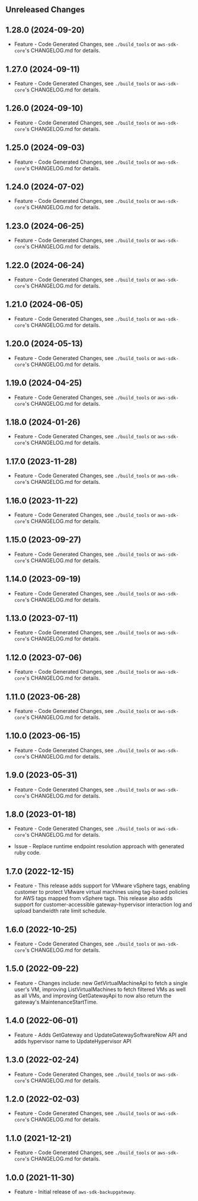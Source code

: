Unreleased Changes
------------------

1.28.0 (2024-09-20)
------------------

* Feature - Code Generated Changes, see `./build_tools` or `aws-sdk-core`'s CHANGELOG.md for details.

1.27.0 (2024-09-11)
------------------

* Feature - Code Generated Changes, see `./build_tools` or `aws-sdk-core`'s CHANGELOG.md for details.

1.26.0 (2024-09-10)
------------------

* Feature - Code Generated Changes, see `./build_tools` or `aws-sdk-core`'s CHANGELOG.md for details.

1.25.0 (2024-09-03)
------------------

* Feature - Code Generated Changes, see `./build_tools` or `aws-sdk-core`'s CHANGELOG.md for details.

1.24.0 (2024-07-02)
------------------

* Feature - Code Generated Changes, see `./build_tools` or `aws-sdk-core`'s CHANGELOG.md for details.

1.23.0 (2024-06-25)
------------------

* Feature - Code Generated Changes, see `./build_tools` or `aws-sdk-core`'s CHANGELOG.md for details.

1.22.0 (2024-06-24)
------------------

* Feature - Code Generated Changes, see `./build_tools` or `aws-sdk-core`'s CHANGELOG.md for details.

1.21.0 (2024-06-05)
------------------

* Feature - Code Generated Changes, see `./build_tools` or `aws-sdk-core`'s CHANGELOG.md for details.

1.20.0 (2024-05-13)
------------------

* Feature - Code Generated Changes, see `./build_tools` or `aws-sdk-core`'s CHANGELOG.md for details.

1.19.0 (2024-04-25)
------------------

* Feature - Code Generated Changes, see `./build_tools` or `aws-sdk-core`'s CHANGELOG.md for details.

1.18.0 (2024-01-26)
------------------

* Feature - Code Generated Changes, see `./build_tools` or `aws-sdk-core`'s CHANGELOG.md for details.

1.17.0 (2023-11-28)
------------------

* Feature - Code Generated Changes, see `./build_tools` or `aws-sdk-core`'s CHANGELOG.md for details.

1.16.0 (2023-11-22)
------------------

* Feature - Code Generated Changes, see `./build_tools` or `aws-sdk-core`'s CHANGELOG.md for details.

1.15.0 (2023-09-27)
------------------

* Feature - Code Generated Changes, see `./build_tools` or `aws-sdk-core`'s CHANGELOG.md for details.

1.14.0 (2023-09-19)
------------------

* Feature - Code Generated Changes, see `./build_tools` or `aws-sdk-core`'s CHANGELOG.md for details.

1.13.0 (2023-07-11)
------------------

* Feature - Code Generated Changes, see `./build_tools` or `aws-sdk-core`'s CHANGELOG.md for details.

1.12.0 (2023-07-06)
------------------

* Feature - Code Generated Changes, see `./build_tools` or `aws-sdk-core`'s CHANGELOG.md for details.

1.11.0 (2023-06-28)
------------------

* Feature - Code Generated Changes, see `./build_tools` or `aws-sdk-core`'s CHANGELOG.md for details.

1.10.0 (2023-06-15)
------------------

* Feature - Code Generated Changes, see `./build_tools` or `aws-sdk-core`'s CHANGELOG.md for details.

1.9.0 (2023-05-31)
------------------

* Feature - Code Generated Changes, see `./build_tools` or `aws-sdk-core`'s CHANGELOG.md for details.

1.8.0 (2023-01-18)
------------------

* Feature - Code Generated Changes, see `./build_tools` or `aws-sdk-core`'s CHANGELOG.md for details.

* Issue - Replace runtime endpoint resolution approach with generated ruby code.

1.7.0 (2022-12-15)
------------------

* Feature - This release adds support for VMware vSphere tags, enabling customer to protect VMware virtual machines using tag-based policies for AWS tags mapped from vSphere tags. This release also adds support for customer-accessible gateway-hypervisor interaction log and upload bandwidth rate limit schedule.

1.6.0 (2022-10-25)
------------------

* Feature - Code Generated Changes, see `./build_tools` or `aws-sdk-core`'s CHANGELOG.md for details.

1.5.0 (2022-09-22)
------------------

* Feature - Changes include: new GetVirtualMachineApi to fetch a single user's VM, improving ListVirtualMachines to fetch filtered VMs as well as all VMs, and improving GetGatewayApi to now also return the gateway's MaintenanceStartTime.

1.4.0 (2022-06-01)
------------------

* Feature - Adds GetGateway and UpdateGatewaySoftwareNow API and adds hypervisor name to UpdateHypervisor API

1.3.0 (2022-02-24)
------------------

* Feature - Code Generated Changes, see `./build_tools` or `aws-sdk-core`'s CHANGELOG.md for details.

1.2.0 (2022-02-03)
------------------

* Feature - Code Generated Changes, see `./build_tools` or `aws-sdk-core`'s CHANGELOG.md for details.

1.1.0 (2021-12-21)
------------------

* Feature - Code Generated Changes, see `./build_tools` or `aws-sdk-core`'s CHANGELOG.md for details.

1.0.0 (2021-11-30)
------------------

* Feature - Initial release of `aws-sdk-backupgateway`.

